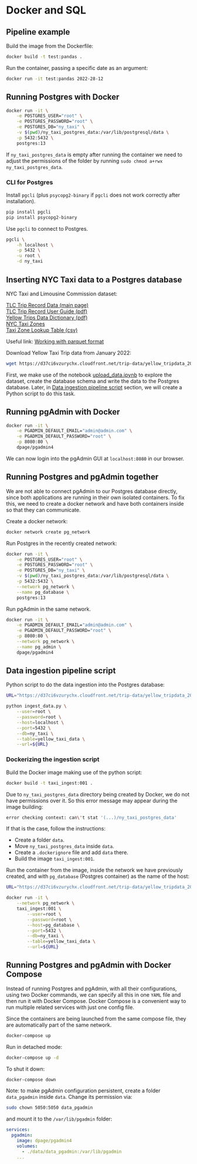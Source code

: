 # Docker and SQL

## Pipeline example

Build the image from the Dockerfile:

```bash
docker build -t test:pandas .
```

Run the container, passing a specific date as an argument:

```bash
docker run -it test:pandas 2022-28-12
```

## Running Postgres with Docker

```bash
docker run -it \
    -e POSTGRES_USER="root" \
    -e POSTGRES_PASSWORD="root" \
    -e POSTGRES_DB="ny_taxi" \
    -v $(pwd)/ny_taxi_postgres_data:/var/lib/postgresql/data \
    -p 5432:5432 \
    postgres:13
```
If `ny_taxi_postgres_data` is empty after running the container we need to adjust the permissions of the folder by running `sudo chmod a+rwx ny_taxi_postgres_data`.

### CLI for Postgres

Install `pgcli` (plus `psycopg2-binary` if `pgcli` does not work correctly after installation).

```bash
pip install pgcli
pip install psycopg2-binary
```

Use `pgcli` to connect to Postgres.

```bash
pgcli \
    -h localhost \
    -p 5432 \
    -u root \
    -d ny_taxi
```

## Inserting NYC Taxi data to a Postgres database

NYC Taxi and Limousine Commission dataset:

[TLC Trip Record Data (main page)](https://www.nyc.gov/site/tlc/about/tlc-trip-record-data.page)  
[TLC Trip Record User Guide (pdf)](https://www.nyc.gov/assets/tlc/downloads/pdf/trip_record_user_guide.pdf)  
[Yellow Trips Data Dictionary (pdf)](https://www.nyc.gov/assets/tlc/downloads/pdf/data_dictionary_trip_records_yellow.pdf)  
[NYC Taxi Zones](https://data.cityofnewyork.us/Transportation/NYC-Taxi-Zones/d3c5-ddgc)  
[Taxi Zone Lookup Table (csv)](https://d37ci6vzurychx.cloudfront.net/misc/taxi+_zone_lookup.csv)

Useful link: [Working with parquet format](https://www1.nyc.gov/assets/tlc/downloads/pdf/working_parquet_format.pdf)

Download Yellow Taxi Trip data from January 2022:

```bash
wget https://d37ci6vzurychx.cloudfront.net/trip-data/yellow_tripdata_2022-01.parquet
```

First, we make use of the notebook [upload_data.ipynb](upload_data.ipynb) to explore the dataset, create the database schema and write the data to the Postgres database. Later, in [Data ingestion pipeline script](#data-ingestion-pipeline-script) section, we will create a Python script to do this task.


## Running pgAdmin with Docker

```bash
docker run -it \
    -e PGADMIN_DEFAULT_EMAIL="admin@admin.com" \
    -e PGADMIN_DEFAULT_PASSWORD="root" \
    -p 8080:80 \
    dpage/pgadmin4
```

We can now login into the pgAdmin GUI at `localhost:8080` in our browser.


## Running Postgres and pgAdmin together

We are not able to connect pgAdmin to our Postgres database directly, since both applications are running in their own isolated containers. To fix this, we need to create a docker network and have both containers inside so that they can communicate.

Create a docker network:

```bash
docker network create pg_network
```

Run Postgres in the recently created network:

```bash
docker run -it \
    -e POSTGRES_USER="root" \
    -e POSTGRES_PASSWORD="root" \
    -e POSTGRES_DB="ny_taxi" \
    -v $(pwd)/ny_taxi_postgres_data:/var/lib/postgresql/data \
    -p 5432:5432 \
    --network pg_network \
    --name pg_database \
    postgres:13
```

Run pgAdmin in the same network.

```bash
docker run -it \
    -e PGADMIN_DEFAULT_EMAIL="admin@admin.com" \
    -e PGADMIN_DEFAULT_PASSWORD="root" \
    -p 8080:80 \
    --network pg_network \
    --name pg_admin \
    dpage/pgadmin4
```

## Data ingestion pipeline script

Python script to do the data ingestion into the Postgres database:

```bash
URL="https://d37ci6vzurychx.cloudfront.net/trip-data/yellow_tripdata_2022-01.parquet"

python ingest_data.py \
    --user=root \
    --password=root \
    --host=localhost \
    --port=5432 \
    --db=ny_taxi \
    --table=yellow_taxi_data \
    --url=${URL}
```

### Dockerizing the ingestion script

Build the Docker image making use of the python script:

```bash
docker build -t taxi_ingest:001 .
```

Due to `ny_taxi_postgres_data` directory being created by Docker, we do not have permissions over it. So this error message may appear during the image building:

```bash
error checking context: can\'t stat '(...)/ny_taxi_postgres_data'
```

If that is the case, follow the instructions:
* Create a folder `data`.
* Move `ny_taxi_postgres_data` inside `data`.
* Create a `.dockerignore` file and add `data` there.
* Build the image `taxi_ingest:001`.

Run the container from the image, inside the network we have previously created, and with `pg_database` (Postgres container) as the name of the host:

```bash
URL="https://d37ci6vzurychx.cloudfront.net/trip-data/yellow_tripdata_2022-01.parquet"

docker run -it \
    --network pg_network \
    taxi_ingest:001 \
        --user=root \
        --password=root \
        --host=pg_database \
        --port=5432 \
        --db=ny_taxi \
        --table=yellow_taxi_data \
        --url=${URL}
```

## Running Postgres and pgAdmin with Docker Compose

Instead of running Postgres and pgAdmin, with all their configurations, using two Docker commands, we can specify all this in one `YAML` file and then run it with Docker Compose. Docker Compose is a convenient way to run multiple related services with just one config file.

Since the containers are being launched from the same compose file, they are automatically part of the same network.

```bash
docker-compose up
```

Run in detached mode:

```bash
docker-compose up -d
```

To shut it down:

```bash
docker-compose down
```

Note: to make pgAdmin configuration persistent, create a folder `data_pgadmin` inside `data`. Change its permission via:

```bash
sudo chown 5050:5050 data_pgadmin
```

and mount it to the `/var/lib/pgadmin` folder:

```yaml
services:
  pgadmin:
    image: dpage/pgadmin4
    volumes:
      - ./data/data_pgadmin:/var/lib/pgadmin
    ...
```